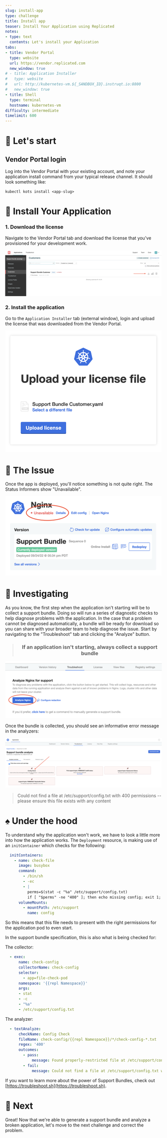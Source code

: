 ```yaml
---
slug: install-app
type: challenge
title: Install app
teaser: Install Your Application using Replicated
notes:
- type: text
  contents: Let's install your Application
tabs:
- title: Vendor Portal
  type: website
  url: https://vendor.replicated.com
  new_window: true
# - title: Application Installer
#   type: website
#   url: http://kubernetes-vm.${_SANDBOX_ID}.instruqt.io:8800
#   new_window: true
- title: Shell
  type: terminal
  hostname: kubernetes-vm
difficulty: intermediate
timelimit: 600
---
```


🚀 Let's start
=================

## Vendor Portal login

Log into the Vendor Portal with your existing account, and note your application install command from your typical release channel.  It should look something like:

```
kubectl kots install <app-slug>
```

👋 Install Your Application
================

### 1. Download the license

Navigate to the Vendor Portal tab and download the license that you've provisioned for your development work.

  ![Support Bundle Customer](../assets/support-bundle-customer.png)

### 2. Install the application


Go to the `Application Installer` tab (external window), login and upload the license that was downloaded from the Vendor Portal.

  ![Application installer](../assets/deploy.png)

🐛 The Issue
============

Once the app is deployed, you'll notice something is not quite right. The Status Informers show "Unavailable".

![Status Informers](../assets/status-informers.png)

🔎 Investigating
================

As you know, the first step when the application isn't starting will be to collect a support bundle. Doing so will run a series of diagnostic checks to help diagnose problems with the application. In the case that a problem cannot be diagnosed automatically, a bundle will be ready for download so you can share with your broader team to help diagnose the issue. Start by navigating to the "Troubleshoot" tab and clicking the "Analyze" button.

<div align="center"><blockquote><h3>If an application isn't starting, always collect a support bundle</h3></blockquote></div>

![click-analzyer](../assets/click-analyze.png)


Once the bundle is collected, you should see an informative error message in the analyzers:

![failing-check](../assets/failing-check.png)


> Could not find a file at /etc/support/config.txt with 400 permissions -- please ensure this file exists with any content


♠️ Under the hood
================

To understand why the application won't work, we have to look a little more into how the application works. The `Deployment` resource, is making use of an `initContainer` which checks for the following:

```yaml
  initContainers:
    - name: check-file
      image: busybox
      command:
        - /bin/sh
        - -ec
        - |
          perms=$(stat -c "%a" /etc/support/config.txt)
          if [ "$perms" -ne "400" ]; then echo missing config; exit 1; fi
      volumeMounts:
        - mountPath: /etc/support
          name: config
```

So this means that this file needs to present with the right permissions for the application pod to even start.

In the support bundle specification, this is also what is being checked for:

The collector:
```yaml
  - exec:
      name: check-config
      collectorName: check-config
      selector:
        - app=file-check-pod
      namespace: '{{repl Namespace}}'
      args:
      - stat
      - -c
      - "%a"
      - /etc/support/config.txt
```

The analyzer:
```yaml
  - textAnalyze:
      checkName: Config Check
      fileName: check-config/{{repl Namespace}}/*/check-config-*.txt
      regex: '400'
      outcomes:
        - pass:
            message: Found properly-restricted file at /etc/support/config.txt
        - fail:
            message: Could not find a file at /etc/support/config.txt with 400 permissions -- please ensure this file exists with any content
```

If you want to learn more about the power of Support Bundles, check out [https://troubleshoot.sh](https://troubleshoot.sh).

🏁 Next
=======

Great! Now that we're able to generate a support bundle and analyze a broken application, let's move to the next challenge and correct the problem.
